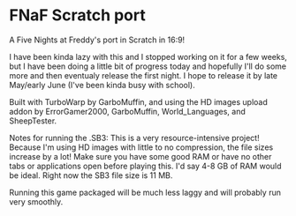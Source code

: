 # FNaF Scratch port
A Five Nights at Freddy's port in Scratch in 16:9!

I have been kinda lazy with this and I stopped working on it for a few weeks, but I have been doing a little bit of progress today and hopefully I'll do some more and then eventualy release the first night. I hope to release it by late May/early June (I've been kinda busy with school).

Built with TurboWarp by GarboMuffin, and using the HD images upload addon by ErrorGamer2000, GarboMuffin, World_Languages, and SheepTester.

Notes for running the .SB3:
This is a very resource-intensive project! Because I'm using HD images with little to no compression, the file sizes increase by a lot! Make sure you have some good RAM or have no other tabs or applications open before playing this. I'd say 4-8 GB of RAM would be ideal. Right now the SB3 file size is 11 MB.

Running this game packaged will be much less laggy and will probably run very smoothly.
